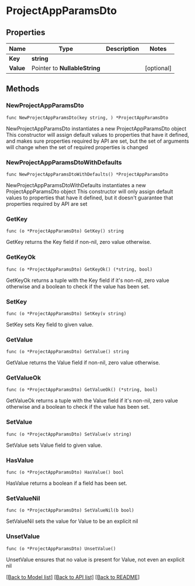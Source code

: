 # ProjectAppParamsDto

## Properties

Name | Type | Description | Notes
------------ | ------------- | ------------- | -------------
**Key** | **string** |  | 
**Value** | Pointer to **NullableString** |  | [optional] 

## Methods

### NewProjectAppParamsDto

`func NewProjectAppParamsDto(key string, ) *ProjectAppParamsDto`

NewProjectAppParamsDto instantiates a new ProjectAppParamsDto object
This constructor will assign default values to properties that have it defined,
and makes sure properties required by API are set, but the set of arguments
will change when the set of required properties is changed

### NewProjectAppParamsDtoWithDefaults

`func NewProjectAppParamsDtoWithDefaults() *ProjectAppParamsDto`

NewProjectAppParamsDtoWithDefaults instantiates a new ProjectAppParamsDto object
This constructor will only assign default values to properties that have it defined,
but it doesn't guarantee that properties required by API are set

### GetKey

`func (o *ProjectAppParamsDto) GetKey() string`

GetKey returns the Key field if non-nil, zero value otherwise.

### GetKeyOk

`func (o *ProjectAppParamsDto) GetKeyOk() (*string, bool)`

GetKeyOk returns a tuple with the Key field if it's non-nil, zero value otherwise
and a boolean to check if the value has been set.

### SetKey

`func (o *ProjectAppParamsDto) SetKey(v string)`

SetKey sets Key field to given value.


### GetValue

`func (o *ProjectAppParamsDto) GetValue() string`

GetValue returns the Value field if non-nil, zero value otherwise.

### GetValueOk

`func (o *ProjectAppParamsDto) GetValueOk() (*string, bool)`

GetValueOk returns a tuple with the Value field if it's non-nil, zero value otherwise
and a boolean to check if the value has been set.

### SetValue

`func (o *ProjectAppParamsDto) SetValue(v string)`

SetValue sets Value field to given value.

### HasValue

`func (o *ProjectAppParamsDto) HasValue() bool`

HasValue returns a boolean if a field has been set.

### SetValueNil

`func (o *ProjectAppParamsDto) SetValueNil(b bool)`

 SetValueNil sets the value for Value to be an explicit nil

### UnsetValue
`func (o *ProjectAppParamsDto) UnsetValue()`

UnsetValue ensures that no value is present for Value, not even an explicit nil

[[Back to Model list]](../README.md#documentation-for-models) [[Back to API list]](../README.md#documentation-for-api-endpoints) [[Back to README]](../README.md)


